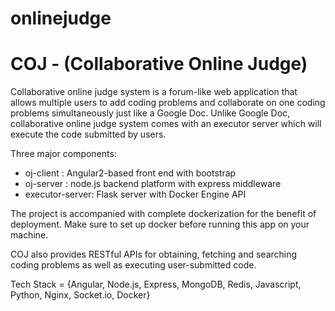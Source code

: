 # onlinejudge

# COJ - (Collaborative Online Judge)
Collaborative online judge system is a forum-like web application that allows multiple users to add coding problems and collaborate on one coding problems simultaneously just like a Google Doc. Unlike Google Doc, collaborative online judge system comes with an executor server which will execute the code submitted by users.

Three major components:

- oj-client : Angular2-based front end with bootstrap
- oj-server : node.js backend platform with express middleware
- executor-server: Flask server with Docker Engine API

The project is accompanied with complete dockerization for the benefit of deployment. Make sure to set up docker before running this app on your machine.

COJ also provides RESTful APIs for obtaining, fetching and searching coding problems as well as executing user-submitted code. 

Tech Stack = {Angular, Node.js, Express, MongoDB, Redis, Javascript, Python, Nginx, Socket.io, Docker}
